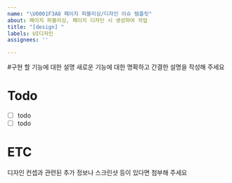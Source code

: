```yaml
---
name: "\U0001F3A8 페이지 퍼블리싱/디자인 이슈 템플릿"
about: 페이지 퍼블리싱, 페이지 디자인 시 생성하여 작업
title: "[design] "
labels: UI디자인
assignees: ''

---
```


#구현 할 기능에 대한 설명
새로운 기능에 대한 명확하고 간결한 설명을 작성해 주세요

# Todo
 - [ ] todo
 - [ ] todo

# ETC
디자인 컨셉과 관련된 추가 정보나 스크린샷 등이 있다면 첨부해 주세요
